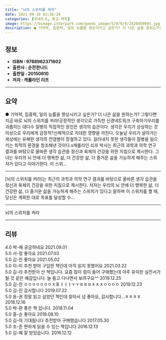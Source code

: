 ```yaml
---
title: "뇌의 스위치를 켜라"
date: 2021-09-16 03:56:24
categories: [국내도서, 종교-역학]
image: https://bimage.interpark.com/goods_image/5/9/8/9/242045989s.jpg
description: ● 기억력, 집중력, 일의 능률을 향상시키고 싶은가? 더 나은 삶을 원하는가? 그렇다면 지금 바로 뇌의 스위치를 켜라!긍정적인 생각으로 가득한 신경네트워크 구축하기우리를 괴롭히는 대다수 질병의 직접적인 원인은 생각의 습관이다. 생각은 우리가 상상하는 것 이상으로 우리에게 감정적?신체적
---
```


## **정보**

- **ISBN : 9788962371802**
- **출판사 : 순전한나드**
- **출판일 : 20150810**
- **저자 : 캐롤라인 리프**

------



## **요약**

●  기억력, 집중력, 일의 능률을 향상시키고 싶은가? 더 나은 삶을 원하는가? 그렇다면 지금 바로 뇌의 스위치를 켜라!긍정적인 생각으로 가득한 신경네트워크 구축하기우리를 괴롭히는 대다수 질병의 직접적인 원인은 생각의 습관이다. 생각은 우리가 상상하는 것 이상으로 우리에게 감정적?신체적으로 지대한 영향을 끼친다. 오늘날 우리가 살아가는 세상에는 유해한 생각의 전염병이 창궐하고 있다. 걸러내지 못한 생각들이 질병을 일으키는 최적의 환경을 창조해낸 것이다.s캐롤라인 리프 박사는 최근의 과학과 의학 연구 결과를 바탕으로 올바른 생각 습관을 정신과 육체의 건강을 위한 지침으로 제시한다. 그녀는 우리의 뇌 안에 더 행복한 삶, 더 건강한 삶, 더 즐거운 삶을 가능하게 해주는 스위치가 있다고 이야기한다. 이 스위...

------

[뇌의 스위치를 켜라]는 최근의 과학과 의학 연구 결과를 바탕으로 올바른 생각 습관을 정신과 육체의 건강을 위한 지침으로 제시한다. 저자는 우리의 뇌 안에 더 행복한 삶, 더 건강한 삶, 더 즐거운 삶을 가능하게 해주는 스위치가 있다고 말하며 이 스위치를 켤 때, 당신은 계획한 대로 목표를 달성할 수... 

------


뇌의 스위치를 켜라 

------


## **리뷰** 

4.0 박-혜 궁금하네요 2021.09.01 <br/>5.0 서-정 좋아요 2021.07.03 <br/>5.0 김-진 좋아요 2021.05.02 <br/>5.0 이-미 추천 받아 구입한 책인데 아직 읽지 못했어요 2021.03.22 <br/>5.0 김-라 추천받아 산 책입니다. 요즘 많이 힘이 들어 구매했는데 아주 유익한 실전서가 될 것 같은 예감입니다. 늘 들고 다니면서 보려구요^^ 2019.12.25 <br/>5.0 김-찬 ㅇㅇㅇㅇㅇㅇㅇㅊ포ㅓㅓㅏㅜㅜㅍㅍㅍㅊㅊㅊㅇㅇㅇㅇ 2019.12.23 <br/>5.0 김-진 감사합니다  2019.07.22 <br/>5.0 윤-권 정말 읽고 싶었던 책인데 찾아서 넘 좋아요,  감사합니다...ㅎㅎㅎㅎ 2018.12.16 <br/>5.0 박-환 좋은 책 입니다. 2018.11.04 <br/>5.0 홍-순 좋아요 2018.08.10 <br/>5.0 김-아 기대됩니다 추천받아 구매했습니다 2017.05.30 <br/>5.0 조-준 편하게 읽을 수 있는 책입니다 2016.12.13 <br/>5.0 김-혜 잘 받았습니다. 2016.12.12 <br/>